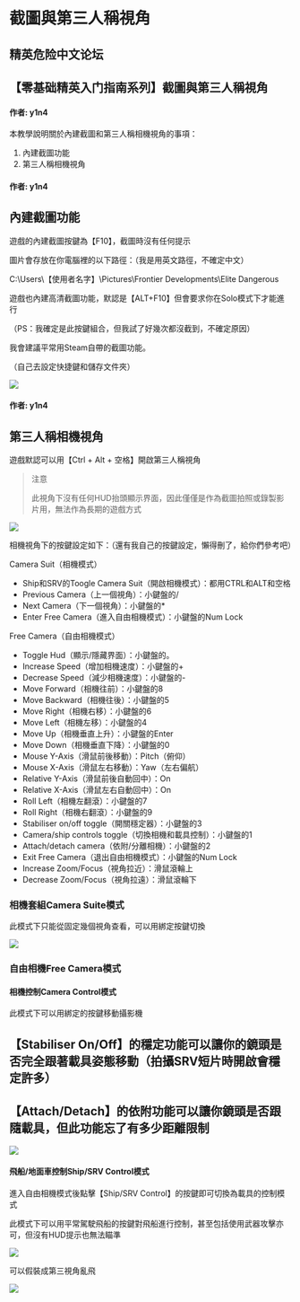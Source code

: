 # 截圖與第三人稱視角

## 精英危险中文论坛

## 【零基础精英入门指南系列】截圖與第三人稱視角

#### 作者: y1n4

本教學說明關於內建截圖和第三人稱相機視角的事項：

1. 內建截圖功能
2. 第三人稱相機視角

#### 作者: y1n4

## 內建截圖功能

遊戲的內建截圖按鍵為【F10】，截圖時沒有任何提示

圖片會存放在你電腦裡的以下路徑：（我是用英文路徑，不確定中文）

C:\Users\【使用者名字】\Pictures\Frontier Developments\Elite Dangerous

遊戲也內建高清截圖功能，默認是【ALT+F10】但會要求你在Solo模式下才能進行

（PS：我確定是此按鍵組合，但我試了好幾次都沒截到，不確定原因）

我會建議平常用Steam自帶的截圖功能。

（自己去設定快捷鍵和儲存文件夾）

![](https://qiniu.elitedanger.cn/assets/files/2021-05-12/1620836981-875620-camerasuite00.jpeg)

#### 作者: y1n4

## 第三人稱相機視角

遊戲默認可以用【Ctrl + Alt + 空格】開啟第三人稱視角

> 注意
>
> 此視角下沒有任何HUD抬頭顯示界面，因此僅僅是作為截圖拍照或錄製影片用，無法作為長期的遊戲方式

![](https://qiniu.elitedanger.cn/assets/files/2021-05-12/1620837206-510496-camerasuite01.jpeg)

相機視角下的按鍵設定如下：（還有我自己的按鍵設定，懶得刪了，給你們參考吧）

Camera Suit（相機模式）

* Ship和SRV的Toogle Camera Suit（開啟相機模式）：都用CTRL和ALT和空格
* Previous Camera（上一個視角）：小鍵盤的/
* Next Camera（下一個視角）：小鍵盤的\*
* Enter Free Camera（進入自由相機模式）：小鍵盤的Num Lock

Free Camera（自由相機模式）

* Toggle Hud（顯示/隱藏界面）：小鍵盤的。
* Increase Speed（增加相機速度）：小鍵盤的+
* Decrease Speed（減少相機速度）：小鍵盤的-
* Move Forward（相機往前）：小鍵盤的8
* Move Backward（相機往後）：小鍵盤的5
* Move Right（相機右移）：小鍵盤的6
* Move Left（相機左移）：小鍵盤的4
* Move Up（相機垂直上升）：小鍵盤的Enter
* Move Down（相機垂直下降）：小鍵盤的0
* Mouse Y-Axis（滑鼠前後移動）：Pitch（俯仰）
* Mouse X-Axis（滑鼠左右移動）：Yaw（左右偏航）
* Relative Y-Axis（滑鼠前後自動回中）：On
* Relative X-Axis（滑鼠左右自動回中）：On
* Roll Left（相機左翻滾）：小鍵盤的7
* Roll Right（相機右翻滾）：小鍵盤的9
* Stabiliser on/off toggle（開關穩定器）：小鍵盤的3
* Camera/ship controls toggle（切換相機和載具控制）：小鍵盤的1
* Attach/detach camera（依附/分離相機）：小鍵盤的2
* Exit Free Camera（退出自由相機模式）：小鍵盤的Num Lock
* Increase Zoom/Focus（視角拉近）：滑鼠滾輪上
* Decrease Zoom/Focus（視角拉遠）：滑鼠滾輪下

### 相機套組Camera Suite模式

此模式下只能從固定幾個視角查看，可以用綁定按鍵切換

![](https://qiniu.elitedanger.cn/assets/files/2021-05-12/1620837206-510496-camerasuite01.jpeg)

### 自由相機Free Camera模式

#### 相機控制Camera Control模式

此模式下可以用綁定的按鍵移動攝影機

## 【Stabiliser On/Off】的穩定功能可以讓你的鏡頭是否完全跟著載具姿態移動（拍攝SRV短片時開啟會穩定許多）

## 【Attach/Detach】的依附功能可以讓你鏡頭是否跟隨載具，但此功能忘了有多少距離限制

![](https://qiniu.elitedanger.cn/assets/files/2021-05-12/1620837212-933702-camerasuite02.jpeg)

#### 飛船/地面車控制Ship/SRV Control模式

進入自由相機模式後點擊【Ship/SRV Control】的按鍵即可切換為載具的控制模式

此模式下可以用平常駕駛飛船的按鍵對飛船進行控制，甚至包括使用武器攻擊亦可，但沒有HUD提示也無法瞄準

![](https://qiniu.elitedanger.cn/assets/files/2021-05-12/1620837218-539536-camerasuite03.jpeg)

可以假裝成第三視角亂飛

![](https://qiniu.elitedanger.cn/assets/files/2021-05-12/1620838253-828123-camerasuite04.jpeg)

